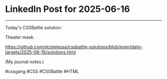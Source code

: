 # LinkedIn Post for 2025-06-16

---

Today's CSSBattle solution:

Theater mask.

https://github.com/dcotelessa/cssbattle-solutions/blob/main/daily-targets/2025-06-16/solutions.html

(My journal notes.)

#cssgang #CSS #CSSBattle #HTML
